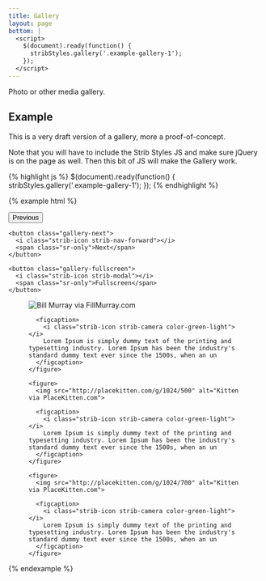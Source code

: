 ```yaml
---
title: Gallery
layout: page
bottom: |
  <script>
    $(document).ready(function() {
      stribStyles.gallery('.example-gallery-1');
    });
  </script>
---
```


Photo or other media gallery.

## Example

This is a very draft version of a gallery, more a proof-of-concept.

Note that you will have to include the Strib Styles JS and make sure jQuery is on the page as well.  Then this bit of JS will make the Gallery work.

{% highlight js %}
$(document).ready(function() {
  stribStyles.gallery('.example-gallery-1');
});
{% endhighlight %}

{% example html %}
<div class="gallery example-gallery-1">
  <div class="gallery-controls">
    <button class="gallery-previous">
      <i class="strib-icon strib-nav-back"></i>
      <span class="sr-only">Previous</span>
    </button>

    <button class="gallery-next">
      <i class="strib-icon strib-nav-forward"></i>
      <span class="sr-only">Next</span>
    </button>

    <button class="gallery-fullscreen">
      <i class="strib-icon strib-modal"></i>
      <span class="sr-only">Fullscreen</span>
    </button>
  </div>

  <div class="gallery-figures">
    <figure>
      <img src="http://fillmurray.com/g/1024/500" alt="Bill Murray via FillMurray.com">

      <figcaption>
        <i class="strib-icon strib-camera color-green-light"></i>
        Lorem Ipsum is simply dummy text of the printing and typesetting industry. Lorem Ipsum has been the industry's standard dummy text ever since the 1500s, when an un
      </figcaption>
    </figure>

    <figure>
      <img src="http://placekitten.com/g/1024/500" alt="Kitten via PlaceKitten.com">

      <figcaption>
        <i class="strib-icon strib-camera color-green-light"></i>
        Lorem Ipsum is simply dummy text of the printing and typesetting industry. Lorem Ipsum has been the industry's standard dummy text ever since the 1500s, when an un
      </figcaption>
    </figure>

    <figure>
      <img src="http://placekitten.com/g/1024/700" alt="Kitten via PlaceKitten.com">

      <figcaption>
        <i class="strib-icon strib-camera color-green-light"></i>
        Lorem Ipsum is simply dummy text of the printing and typesetting industry. Lorem Ipsum has been the industry's standard dummy text ever since the 1500s, when an un
      </figcaption>
    </figure>
  </div>
</div>
{% endexample %}
